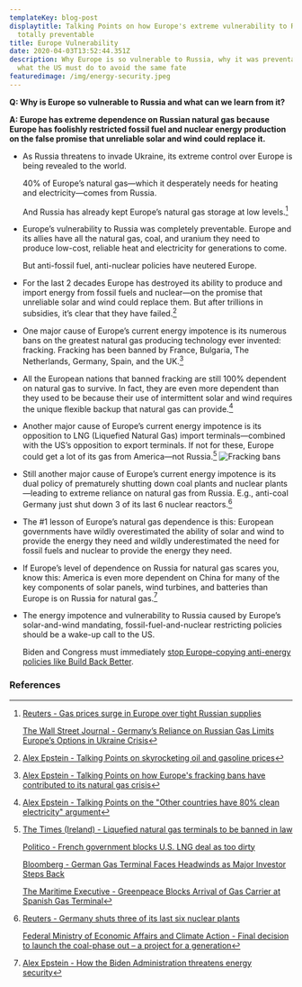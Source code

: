 ```yaml
---
templateKey: blog-post
displaytitle: Talking Points on how Europe's extreme vulnerability to Russia was
  totally preventable
title: Europe Vulnerability
date: 2020-04-03T13:52:44.351Z
description: Why Europe is so vulnerable to Russia, why it was preventable, and
  what the US must do to avoid the same fate
featuredimage: /img/energy-security.jpeg
---
```

**Q: Why is Europe so vulnerable to Russia and what can we learn from it?**

**A: Europe has extreme dependence on Russian natural gas because Europe has foolishly restricted fossil fuel and nuclear energy production on the false promise that unreliable solar and wind could replace it.**

- ​​As Russia threatens to invade Ukraine, its extreme control over Europe is being revealed to the world.

    40% of Europe’s natural gas—which it desperately needs for heating and electricity—comes from Russia.

    And Russia has already kept Europe’s natural gas storage at low levels.[^1]

- Europe’s vulnerability to Russia was completely preventable. Europe and its allies have all the natural gas, coal, and uranium they need to produce low-cost, reliable heat and electricity for generations to come.

    But anti-fossil fuel, anti-nuclear policies have neutered Europe.

- For the last 2 decades Europe has destroyed its ability to produce and import energy from fossil fuels and nuclear—on the promise that unreliable solar and wind could replace them. But after trillions in subsidies, it’s clear that they have failed.[^2]

- One major cause of Europe’s current energy impotence is its numerous bans on the greatest natural gas producing technology ever invented: fracking. Fracking has been banned by France, Bulgaria, The Netherlands, Germany, Spain, and the UK.[^3]

- All the European nations that banned fracking are still 100% dependent on natural gas to survive. In fact, they are even more dependent than they used to be because their use of intermittent solar and wind requires the unique flexible backup that natural gas can provide.[^4]

- Another major cause of Europe’s current energy impotence is its opposition to LNG (Liquefied Natural Gas) import terminals—combined with the US’s opposition to export terminals. If not for these, Europe could get a lot of its gas from America—not Russia.[^5]
![Fracking bans](/img/fracking-bans.jpeg)

- Still another major cause of Europe’s current energy impotence is its dual policy of prematurely shutting down coal plants and nuclear plants—leading to extreme reliance on natural gas from Russia. E.g., anti-coal Germany just shut down 3 of its last 6 nuclear reactors.[^6]

- The #1 lesson of Europe’s natural gas dependence is this: European governments have wildly overestimated the ability of solar and wind to provide the energy they need and wildly underestimated the need for fossil fuels and nuclear to provide the energy they need.

- If Europe’s level of dependence on Russia for natural gas scares you, know this: America is even more dependent on China for many of the key components of solar panels, wind turbines, and batteries than Europe is on Russia for natural gas.[^7]

- The energy impotence and vulnerability to Russia caused by Europe’s solar-and-wind mandating, fossil-fuel-and-nuclear restricting policies should be a wake-up call to the US.

    Biden and Congress must immediately [stop Europe-copying anti-energy policies like Build Back Better](https://alexepstein.substack.com/p/intellectual-ammunition-to-keep-build).


### References

[^1]:
    [Reuters - Gas prices surge in Europe over tight Russian supplies](https://www.reuters.com/markets/commodities/gas-flows-eastward-via-russian-yamal-pipeline-jump-2022-01-04/)

    [The Wall Street Journal - Germany’s Reliance on Russian Gas Limits Europe’s Options in Ukraine Crisis](https://www.wsj.com/articles/germanys-reliance-on-russian-gas-limits-europes-options-in-ukraine-crisis-11642939203)

[^2]: [Alex Epstein - Talking Points on skyrocketing oil and gasoline prices](https://alexepstein.substack.com/p/talking-points-on-skyrocketing-oil)

[^3]: [Alex Epstein - Talking Points on how Europe's fracking bans have contributed to its natural gas crisis](https://alexepstein.substack.com/p/talking-points-on-how-europes-fracking)

[^4]: [Alex Epstein - Talking Points on the "Other countries have 80% clean electricity" argument](https://alexepstein.substack.com/p/talking-points-on-the-other-countries)

[^5]:
    [The Times (Ireland) - Liquefied natural gas terminals to be banned in law](https://www.thetimes.co.uk/article/liquefied-natural-gas-terminals-to-be-banned-in-law-53xj7x8rx)

    [Politico - French government blocks U.S. LNG deal as too dirty](https://www.politico.com/news/2020/10/21/french-government-blocks-lng-deal-431028)

    [Bloomberg - German Gas Terminal Faces Headwinds as Major Investor Steps Back](https://www.bloomberg.com/news/articles/2021-12-30/german-lng-terminal-faces-headwinds-as-major-investor-steps-back)

    [The Maritime Executive - Greenpeace Blocks Arrival of Gas Carrier at Spanish Gas Terminal](https://www.maritime-executive.com/article/greenpeace-blocks-arrival-of-gas-carrier-to-spanish-gas-terminal)

[^6]:
    [Reuters - Germany shuts three of its last six nuclear plants](https://www.reuters.com/markets/commodities/germany-shuts-three-its-last-six-nuclear-plants-2022-01-01/)

    [Federal Ministry of Economic Affairs and Climate Action - Final decision to launch the coal-phase out – a project for a generation](https://www.bmwi.de/Redaktion/EN/Pressemitteilungen/2020/20200703-final-decision-to-launch-the-coal-phase-out.html)

[^7]: [Alex Epstein - How the Biden Administration threatens energy security](https://energytalkingpoints.com/biden-energy-security/)
